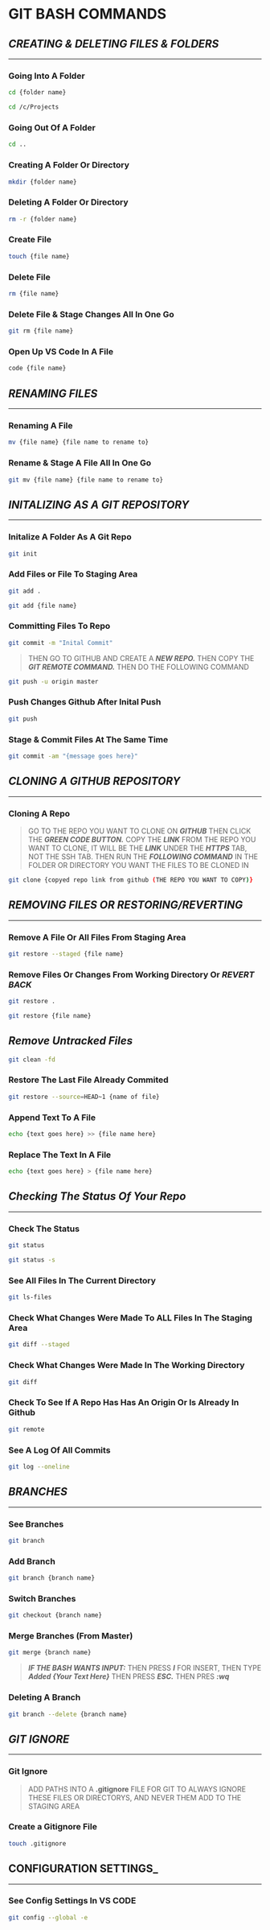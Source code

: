 # **GIT BASH COMMANDS**

## **_CREATING & DELETING FILES & FOLDERS_**

---

### Going Into A Folder

```bash
cd {folder name}

cd /c/Projects
```

### Going Out Of A Folder

```bash
cd ..
```

### Creating A Folder Or Directory

```bash
mkdir {folder name}
```

### Deleting A Folder Or Directory

```bash
rm -r {folder name}
```

### Create File

```bash
touch {file name}
```

### Delete File

```bash
rm {file name}
```

### Delete File & Stage Changes All In One Go

```bash
git rm {file name}
```

### Open Up VS Code In A File

```bash
code {file name}
```

## **_RENAMING FILES_**

---

### Renaming A File

```bash
mv {file name} {file name to rename to}
```

### Rename & Stage A File All In One Go

```bash
git mv {file name} {file name to rename to}
```

## **_INITALIZING AS A GIT REPOSITORY_**

---

### Initalize A Folder As A Git Repo

```bash
git init
```

### Add Files or File To Staging Area

```bash
git add .

git add {file name}
```

### Committing Files To Repo

```bash
git commit -m "Inital Commit"
```

> THEN GO TO GITHUB AND CREATE A _**NEW REPO.**_ THEN COPY THE _**GIT REMOTE COMMAND.**_ THEN DO THE FOLLOWING COMMAND

```bash
git push -u origin master
```

### Push Changes Github After Inital Push

```bash
git push
```

### Stage & Commit Files At The Same Time

```bash
git commit -am "{message goes here}"
```

## **_CLONING A GITHUB REPOSITORY_**

---

### Cloning A Repo

> GO TO THE REPO YOU WANT TO CLONE ON _**GITHUB**_ THEN CLICK THE _**GREEN CODE BUTTON.**_ COPY THE _**LINK**_ FROM THE REPO YOU WANT TO CLONE, IT WILL BE THE _**LINK**_ UNDER THE _**HTTPS**_ TAB, NOT THE SSH TAB. THEN RUN THE _**FOLLOWING COMMAND**_ IN THE FOLDER OR DIRECTORY YOU WANT THE FILES TO BE CLONED IN

```bash
git clone {copyed repo link from github (THE REPO YOU WANT TO COPY)}
```

## **_REMOVING FILES OR RESTORING/REVERTING_**

---

### Remove A File Or All Files From Staging Area

```bash
git restore --staged {file name}
```

### Remove Files Or Changes From Working Directory Or _REVERT BACK_

```bash
git restore .

git restore {file name}
```

## **_Remove Untracked Files_**

```bash
git clean -fd
```

### Restore The Last File Already Commited

```bash
git restore --source=HEAD~1 {name of file}
```

### Append Text To A File

```bash
echo {text goes here} >> {file name here}
```

### Replace The Text In A File

```bash
echo {text goes here} > {file name here}
```

## **_Checking The Status Of Your Repo_**

---

### Check The Status

```bash
git status

git status -s
```

### See All Files In The Current Directory

```bash
git ls-files
```

### Check What Changes Were Made To ALL Files In The Staging Area

```bash
git diff --staged
```

### Check What Changes Were Made In The Working Directory

```bash
git diff
```

### Check To See If A Repo Has Has An Origin Or Is Already In Github

```bash
git remote
```

### See A Log Of All Commits

```bash
git log --oneline
```

## **_BRANCHES_**

---

### See Branches

```bash
git branch
```

### Add Branch

```bash
git branch {branch name}
```

### Switch Branches

```bash
git checkout {branch name}
```

### Merge Branches (From Master)

```bash
git merge {branch name}
```

> _**IF THE BASH WANTS INPUT:**_ THEN PRESS _**I**_ FOR INSERT, THEN TYPE _**Added {Your Text Here}**_ THEN PRESS _**ESC.**_ THEN PRES _**:wq**_

### Deleting A Branch

```bash
git branch --delete {branch name}
```

## **_GIT IGNORE_**

---

### Git Ignore

> ADD PATHS INTO A **.gitignore** FILE FOR GIT TO ALWAYS IGNORE THESE FILES OR DIRECTORYS, AND NEVER THEM ADD TO THE STAGING AREA

### Create a Gitignore File

```bash
touch .gitignore
```

## **CONFIGURATION SETTINGS\_**

---

### See Config Settings In VS CODE

```bash
git config --global -e
```
